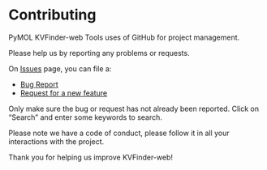 # Contributing

PyMOL KVFinder-web Tools uses of GitHub for project management.

Please help us by reporting any problems or requests.

On [Issues](https://github.com/LBC-LNBio/PyMOL-KVFinder-web-Tools/issues) page, you can file a:

- [Bug Report](https://github.com/LBC-LNBio/PyMOL-KVFinder-web-Tools/issues/new?assignees=&labels=&template=bug_report.md&title=)
- [Request for a new feature](https://github.com/LBC-LNBio/PyMOL-KVFinder-web-Tools/issues/new?assignees=&labels=&template=feature_request.md&title=)

Only make sure the bug or request has not already been reported. Click on “Search” and enter some keywords to search.

Please note we have a code of conduct, please follow it in all your interactions with the project.

Thank you for helping us improve KVFinder-web!
